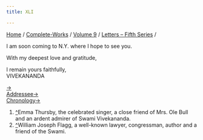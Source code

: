 ```yaml
---
title: XLI

---
```



[Home](../../../index.htm) / [Complete-Works](../../complete_works.htm)
/ [Volume 9](../volume_9_contents.htm) / [Letters – Fifth
Series](letters_fifth_series_contents.htm) /

 I am soon coming to
N.Y. where I hope to see you.

With my deepest love and gratitude,

I remain yours faithfully,  
VIVEKANANDA

[→](042_mother.htm)  
[Addressee→](047_miss_thursby.htm)  
[Chronology→](../../volume_5/epistles_first_series/021_blessed_and_beloved.htm)



1.  [^](#fn1_1)Emma Thursby, the celebrated singer, a close friend of
    Mrs. Ole Bull and an ardent admirer of Swami Vivekananda.  
2.  [^](#fn2_1)William Joseph Flagg, a well-known lawyer, congressman,
    author and a friend of the Swami.
